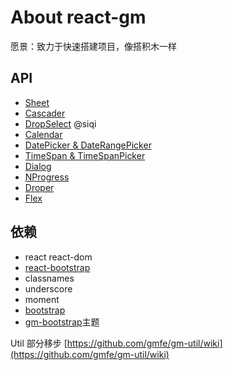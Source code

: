 # About react-gm

愿景：致力于快速搭建项目，像搭积木一样

## API

- [Sheet](./Sheet.md)
- [Cascader](./Cascader.md)
- [DropSelect](./DropSelect.md) @siqi
- [Calendar](./Calendar.md)
- [DatePicker & DateRangePicker](./DatePicker.md)
- [TimeSpan & TimeSpanPicker](./TimeSpan.md)
- [Dialog](./Dialog.md)
- [NProgress](./NProgress.md)
- [Droper](./Droper.md)
- [Flex](./Flex.md)

## 依赖

- react react-dom
- [react-bootstrap](http://react-bootstrap.github.io/)
- classnames
- underscore
- moment
- [bootstrap](http://getbootstrap.com/)
- [gm-bootstrap](https://github.com/gmfe/gm-bootstrap)主题

Util 部分移步 [https://github.com/gmfe/gm-util/wiki](https://github.com/gmfe/gm-util/wiki)